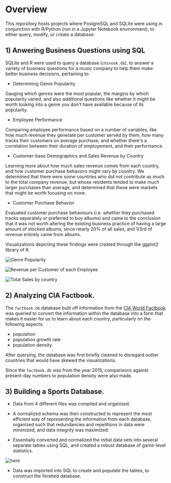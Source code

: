 # Overview
This repository hosts projects where PostgreSQL and SQLite were using in conjunction with R/Python (run in a Jupyter Notebook environment), to either query, modify, or create a database.


## 1) Anwering Business Questions using SQL
SQLite and R were used to query a database (`chinook.db`), to answer a variety of business questions for a music company to help them make better business decisions, pertaining to:

- Determining Genre Popularity

Gauging which genres were the most popular, the margins by which popularity varied, and also additional questions like whether it might be worth looking into a genre you don't have available because of its popularity.

- Employee Performance

Comparing employee performance based on a number of variables, like how much revenue they generate per customer served by them, how many tracks their customers on average purchase, and whether there's a correlation between their duration of employement, and their performance.

- Customer-base Demographics and Sales Revenue by Country

Learning more about how much sales revenue comes from each country, and how customer purchase behaviors might vary by country. We determined that there were some countries who did not contribute as much to the total company revenue, but whose residents tended to make much larger purchases than average, and determined that these were markets that might be worth focusing on more.

- Customer Purchase Behavior

Evaluated customer purchase behaviours (i.e. whether they purchased tracks separately or preferred to buy albums) and came to the conclusion that it was not worth altering the existing business practice of having a large amount of stocked albums, since nearly 20% of all sales, and 1/3rd of revenue entirely came from albums.


Visualizations depicting these findings were created through the ggplot2 library of R.

![Genre Popularity](https://i.gyazo.com/47c2534fa48a10c1a3efaa9ac06e2eaa.png)

![Revenue per Customer of each Employee](https://i.gyazo.com/e76f35b2b7e725a2f86ddf8e4b6f5ca5.png)

![Total Sales by country](https://i.gyazo.com/e81231d3210b9732f1e0bbd64826b6f9.png)

 
## 2) Analyzing CIA Factbook.

The `factbook.db` database built off information from the [CIA World Factbook](https://www.cia.gov/library/publications/the-world-factbook/) was queried to convert the information within the database into a form that makes it easier for us to learn about each country, particularly on the following aspects:

- population
- population growth rate
- population density. 

After querying, the database was first briefly cleaned to disregard outlier countries that would have skewed the visualizations.

Since the `factbook.db` was from the year 2015, comparisons against present-day numbers to population density were also made. 



## 3) Building a Sports Database.

- Data from 4 different files was compiled and organized.

- A normalized schema was then constructed to represent the most efficient way of representing the information from each database, organized such that redundancies and repetitions in data were minimized, and data integrity was maximized:

- Essentially converted and normalized the initial data sets into several separate tables using SQL, and created a robust database of game-level statistics.

![here](https://i.gyazo.com/869320f0dbe2516b3d465827733ad724.png)

- Data was imported into SQL to create and populate the tables, to construct the finished database.
